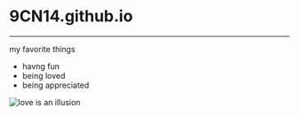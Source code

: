 # 9CN14.github.io
-----------------
my favorite things
- havng fun
- being loved
- being appreciated

![love is an illusion](https://quotefancy.com/media/wallpaper/800x450/1635650-Sanal-Edamaruku-Quote-For-those-in-love-with-an-illusion-often.jpg)
